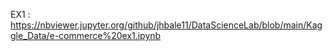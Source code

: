 EX1 : https://nbviewer.jupyter.org/github/jhbale11/DataScienceLab/blob/main/Kaggle_Data/e-commerce%20ex1.ipynb
